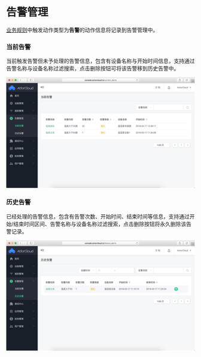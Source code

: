 # 告警管理

[业务规则](../rule-engine/business_rules.md)中触发动作类型为**告警**的动作信息将记录到告警管理中。

### 当前告警

当前触发告警但未予处理的告警信息，包含有设备名称与开始时间信息，支持通过告警名称与设备名称过滤搜索，点击删除按钮可将该告警移到历史告警中。

![](/assets/alert_list.png)


### 历史告警

已经处理的告警信息，包含有告警次数、开始时间、结束时间等信息，支持通过开始/结束时间区间、告警名称与设备名称过滤搜索，点击删除按钮将永久删除该告警记录。

![](/assets/alert_list_history.png)
